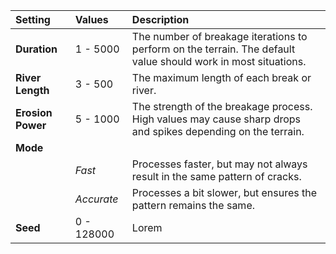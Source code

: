 | Setting           | Values     | Description |
| :---------------- | :--------- | :---------- |
| **Duration**      | 1 - 5000   | The number of breakage iterations to perform on the terrain. The default value should work in most situations. |
| **River Length**  | 3 - 500    | The maximum length of each break or river. |
| **Erosion Power** | 5 - 1000   | The strength of the breakage process. High values may cause sharp drops and spikes depending on the terrain. |
| **Mode**          |            |
|                   | *Fast*     | Processes faster, but may not always result in the same pattern of cracks. |
|                   | *Accurate* | Processes a bit slower, but ensures the pattern remains the same. |
| **Seed**          | 0 - 128000 | Lorem |
